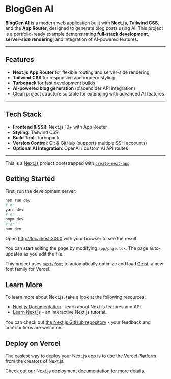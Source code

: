 # BlogGen AI

**BlogGen AI** is a modern web application built with **Next.js**, **Tailwind CSS**, and the **App Router**, designed to generate blog posts using AI. This project is a portfolio-ready example demonstrating **full-stack development**, **server-side rendering**, and integration of AI-powered features.

---

## Features

- **Next.js App Router** for flexible routing and server-side rendering  
- **Tailwind CSS** for responsive and modern styling  
- **Turbopack** for fast development builds  
- **AI-powered blog generation** (placeholder API integration)  
- Clean project structure suitable for extending with advanced AI features  

---

## Tech Stack

- **Frontend & SSR**: Next.js 13+ with App Router  
- **Styling**: Tailwind CSS  
- **Build Tool**: Turbopack  
- **Version Control**: Git & GitHub (supports multiple SSH accounts)  
- **Optional AI Integration**: OpenAI / custom AI API routes  

---

This is a [Next.js](https://nextjs.org) project bootstrapped with [`create-next-app`](https://nextjs.org/docs/app/api-reference/cli/create-next-app).

## Getting Started

First, run the development server:

```bash
npm run dev
# or
yarn dev
# or
pnpm dev
# or
bun dev
```

Open [http://localhost:3000](http://localhost:3000) with your browser to see the result.

You can start editing the page by modifying `app/page.tsx`. The page auto-updates as you edit the file.

This project uses [`next/font`](https://nextjs.org/docs/app/building-your-application/optimizing/fonts) to automatically optimize and load [Geist](https://vercel.com/font), a new font family for Vercel.

## Learn More

To learn more about Next.js, take a look at the following resources:

- [Next.js Documentation](https://nextjs.org/docs) - learn about Next.js features and API.
- [Learn Next.js](https://nextjs.org/learn) - an interactive Next.js tutorial.

You can check out [the Next.js GitHub repository](https://github.com/vercel/next.js) - your feedback and contributions are welcome!

## Deploy on Vercel

The easiest way to deploy your Next.js app is to use the [Vercel Platform](https://vercel.com/new?utm_medium=default-template&filter=next.js&utm_source=create-next-app&utm_campaign=create-next-app-readme) from the creators of Next.js.

Check out our [Next.js deployment documentation](https://nextjs.org/docs/app/building-your-application/deploying) for more details.
